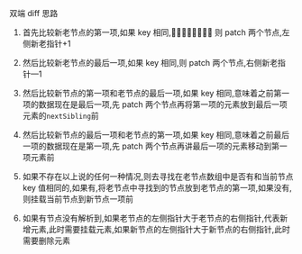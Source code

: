 双端 diff 思路

1. 首先比较新老节点的第一项,如果 key 相同, 则 patch 两个节点,左侧新老指针+1

2. 然后比较新老节点的最后一项,如果 key 相同,则 patch 两个节点,右侧新老指针—1

3. 然后比较新节点的第一项和老节点的最后一项,如果 key 相同,意味着之前第一项的数据现在是最后一项,先 patch 两个节点再将第一项的元素放到最后一项元素的`nextSibling`前

4. 然后比较新节点的最后一项和老节点的第一项,如果 key 相同,意味着之前最后一项的数据现在是第一项,先 patch 两个节点再讲最后一项的元素移动到第一项元素前

5. 如果不存在以上说的任何一种情况,则去寻找在老节点数组中是否有和当前节点 key 值相同的,如果有,将老节点中寻找到的节点放到老节点的第一项,如果没有,则挂载当前节点到新节点一项前

6. 如果有节点没有解析到,如果老节点的左侧指针大于老节点的右侧指针,代表新增元素,此时需要挂载元素,如果新节点的左侧指针大于新节点的右侧指针,此时需要删除元素
